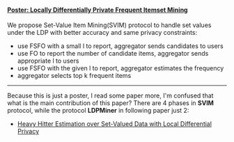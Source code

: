 #### [Poster: Locally Differentially Private Frequent Itemset Mining](https://www.ieee-security.org/TC/SP2018/poster-abstracts/oakland2018-paper42-poster-abstract.pdf)

We propose Set-Value Item Mining(SVIM) protocol to handle set values under the LDP with better accuracy and same privacy constraints:

- use FSFO with a small l to report, aggregator sends candidates to users
- use FO to report the number of candidate items, aggregator sends appropriate l to users
- use FSFO with the given l to report, aggregator estimates the frequency
- aggregator selects top k frequent items

***

Because this is just a poster, I read some paper more, I'm confused that what is the main contribution of this paper? There are 4 phases in **SVIM** protocol, while the protocol **LDPMiner** in following paper just 2:

- [Heavy Hitter Estimation over Set-Valued Data with Local Differential Privacy](https://davidyinyang.weebly.com/uploads/9/8/6/2/9862052/ccs16-ldp.pdf)